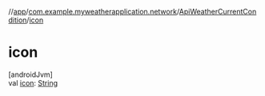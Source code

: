 //[app](../../../index.md)/[com.example.myweatherapplication.network](../index.md)/[ApiWeatherCurrentCondition](index.md)/[icon](icon.md)

# icon

[androidJvm]\
val [icon](icon.md): [String](https://kotlinlang.org/api/latest/jvm/stdlib/kotlin/-string/index.html)
